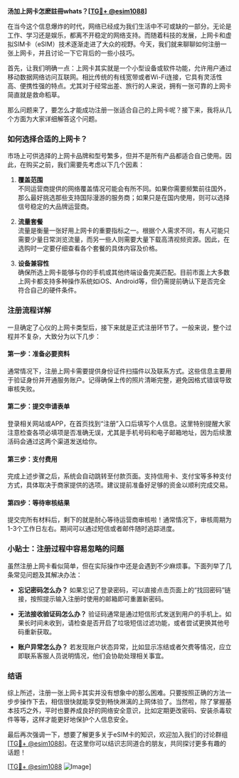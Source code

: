 **汤加上网卡怎麽註冊whats？[[TG💪+ @esim1088](https://t.me/s/esim1088)]**

在当今这个信息爆炸的时代，网络已经成为我们生活中不可或缺的一部分。无论是工作、学习还是娱乐，都离不开稳定的网络支持。而随着科技的发展，上网卡和虚拟SIM卡（eSIM）技术逐渐走进了大众的视野。今天，我们就来聊聊如何注册一张上网卡，并且讨论一下它背后的一些小技巧。

首先，让我们明确一点：上网卡其实就是一个小型设备或软件功能，允许用户通过移动数据网络访问互联网。相比传统的有线宽带或者Wi-Fi连接，它具有灵活性高、便携性强的特点。尤其对于经常出差、旅行的人来说，拥有一张可靠的上网卡简直就是救命稻草。

那么问题来了，要怎么才能成功注册一张适合自己的上网卡呢？接下来，我将从几个方面为大家详细解答这个问题。

### 如何选择合适的上网卡？

市场上可供选择的上网卡品牌和型号繁多，但并不是所有产品都适合自己使用。因此，在购买之前，我们需要先考虑以下几个因素：

1. **覆盖范围**  
   不同运营商提供的网络覆盖情况可能会有所不同。如果你需要频繁前往国外，那么最好挑选那些支持国际漫游的服务商；如果只是在国内使用，则可以选择信号稳定的大品牌运营商。

2. **流量套餐**  
   流量是衡量一张好用上网卡的重要指标之一。根据个人需求不同，有人可能只需要少量日常浏览流量，而另一些人则需要大量下载高清视频资源。因此，在选购时一定要仔细查看各个套餐的具体内容及价格。

3. **设备兼容性**  
   确保所选上网卡能够与你的手机或其他终端设备完美匹配。目前市面上大多数上网卡都支持多种操作系统如iOS、Android等，但仍需提前确认下是否完全符合自己的硬件条件。

### 注册流程详解

一旦确定了心仪的上网卡类型后，接下来就是正式注册环节了。一般来说，整个过程并不复杂，大致分为以下几步：

#### 第一步：准备必要资料
通常情况下，注册上网卡需要提供身份证件扫描件以及联系方式。这些信息主要用于验证身份并开通服务账户。记得确保上传的照片清晰完整，避免因格式错误导致审核失败。

#### 第二步：提交申请表单
登录相关网站或APP，在首页找到“注册”入口后填写个人信息。这里特别提醒大家注意检查各项必填项是否准确无误，尤其是手机号码和电子邮箱地址，因为后续激活码会通过这两个渠道发送给你。

#### 第三步：支付费用
完成上述步骤之后，系统会自动跳转至付款页面。支持信用卡、支付宝等多种支付方式，具体取决于商家提供的选项。建议提前准备好足够的资金以顺利完成交易。

#### 第四步：等待审核结果
提交完所有材料后，剩下的就是耐心等待运营商审核啦！通常情况下，审核周期为1-3个工作日左右。期间可以通过短信或者邮件随时追踪进度。

### 小贴士：注册过程中容易忽略的问题

虽然注册上网卡看似简单，但在实际操作中还是会遇到不少麻烦事。下面列举了几条常见问题及其解决办法：

- **忘记密码怎么办？**
  如果忘记了登录密码，可以直接点击页面上的“找回密码”链接，按照提示输入注册时使用的邮箱即可重置新密码。

- **无法接收验证码怎么办？**
  验证码通常是通过短信形式发送到用户的手机上。如果长时间未收到，请检查是否开启了垃圾短信过滤功能，或者尝试更换其他号码重新获取。

- **账户异常怎么办？**
  若发现账户状态异常，比如显示冻结或者欠费等情况，应立即联系客服人员说明情况，他们会协助处理相关事宜。

### 结语

综上所述，注册一张上网卡其实并没有想象中的那么困难。只要按照正确的方法一步步操作下去，相信很快就能享受到畅快淋漓的上网体验了。当然啦，除了掌握基本技巧之外，平时也要养成良好的网络安全意识，比如定期更改密码、安装杀毒软件等等，这样才能更好地保护个人信息安全。

最后再次强调一下，想要了解更多关于eSIM卡的知识，欢迎加入我们的讨论群组[[TG💪+ @esim1088](https://t.me/s/esim1088)]。在这里你可以结识志同道合的朋友，共同探讨更多有趣的话题！

[[TG💪+ @esim1088](https://t.me/s/esim1088) ![Image](https://i.postimg.cc/4NQfJmqS/Snipaste-2025-05-13-00-14-12.png)]